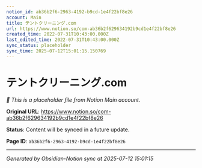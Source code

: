 ```yaml
---
notion_id: ab36b2f6-2963-4192-b9cd-1e4f22bf8e26
account: Main
title: テントクリーニング.com
url: https://www.notion.so/com-ab36b2f629634192b9cd1e4f22bf8e26
created_time: 2022-07-31T10:43:00.000Z
last_edited_time: 2022-07-31T10:43:00.000Z
sync_status: placeholder
sync_time: 2025-07-12T15:01:15.150769
---
```


# テントクリーニング.com

*🔄 This is a placeholder file from Notion Main account.*

**Original URL**: https://www.notion.so/com-ab36b2f629634192b9cd1e4f22bf8e26

**Status**: Content will be synced in a future update.

**Page ID**: `ab36b2f6-2963-4192-b9cd-1e4f22bf8e26`

---

*Generated by Obsidian-Notion sync at 2025-07-12 15:01:15*
